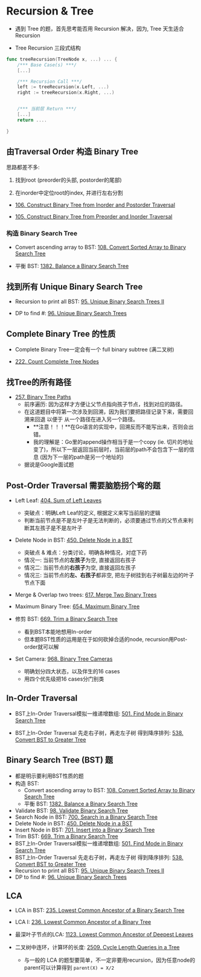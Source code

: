 # Recursion & Tree

* 遇到 Tree 的题，首先思考能否用 Recursion 解决，因为, Tree 天生适合 Recursion

* Tree Recursion 三段式结构
```go
func treeRecursion(TreeNode x, ...) ... {
    /*** Base Case(s) ***/
    [...]

    /*** Recursion Call ***/
    left := treeRecursion(x.Left, ...)
    right := treeRecursion(x.Right, ...)


    /*** 当前层 Return ***/
    [...]
    return ....
    
}
```

## 由Traversal Order 构造 Binary Tree

思路都差不多:

1. 找到root (preorder的头部, postorder的尾部)

2. 在inorder中定位root的index, 并进行左右分割

* [106. Construct Binary Tree from Inorder and Postorder Traversal](https://leetcode.com/problems/construct-binary-tree-from-inorder-and-postorder-traversal/)

* [105. Construct Binary Tree from Preorder and Inorder Traversal](https://leetcode.com/problems/construct-binary-tree-from-preorder-and-inorder-traversal/)




### **构造 Binary Search Tree**

* Convert ascending array to BST: [108. Convert Sorted Array to Binary Search Tree](https://leetcode.com/problems/convert-sorted-array-to-binary-search-tree/)

* 平衡 BST: [1382. Balance a Binary Search Tree](https://leetcode.com/problems/balance-a-binary-search-tree/description/)




## 找到所有 Unique Binary Search Tree

* Recursion to print all BST: [95. Unique Binary Search Trees II](https://leetcode.com/problems/unique-binary-search-trees-ii/)

* DP to find #: [96. Unique Binary Search Trees](https://leetcode.com/problems/unique-binary-search-trees/)




## Complete Binary Tree 的性质

* Complete Binary Tree一定会有一个 full binary subtree (满二叉树)

* [222. Count Complete Tree Nodes](https://leetcode.com/problems/count-complete-tree-nodes/)




## 找Tree的所有路径

* [257. Binary Tree Paths](https://leetcode.com/problems/binary-tree-paths/)
    * 前序遍历: 因为这样才方便让父节点指向孩子节点，找到对应的路径。
    * 在这道题目中将第一次涉及到回溯，因为我们要把路径记录下来，需要回溯来回退 以便于 从一个路径在进入另一个路径。
        * **注意！！！**在Go语言的实现中，回溯反而不能写出来，否则会出错。
        * 我的理解是：Go里的append操作相当于是一个copy (ie. 切片的地址变了)，所以下一层返回当前层时，当前层的path不会包含下一层的信息 (因为下一层的path是另一个地址的)
    * 据说是Google面试题




## Post-Order Traversal 需要脑筋拐个弯的题

* Left Leaf: [404. Sum of Left Leaves](https://leetcode.com/problems/sum-of-left-leaves/)
    * 突破点：明确Left Leaf的定义, 根据定义来写当前层的逻辑
    * 判断当前节点是不是左叶子是无法判断的，必须要通过节点的父节点来判断其左孩子是不是左叶子

* Delete Node in BST: [450. Delete Node in a BST](https://leetcode.com/problems/delete-node-in-a-bst/)
    * 突破点 & 难点：分类讨论，明确各种情况，对症下药
    * 情况一: 当前节点的**左孩子**为空, 直接返回右孩子
    * 情况二: 当前节点的**右孩子**为空, 直接返回左孩子
    * 情况三: 当前节点的**左、右孩子**都非空, 把左子树挂到右子树最左边的叶子节点下面

* Merge & Overlap two trees: [617. Merge Two Binary Trees](https://leetcode.com/problems/merge-two-binary-trees/)

* Maximum Binary Tree: [654. Maximum Binary Tree](https://leetcode.com/problems/maximum-binary-tree/)

* 修剪 BST: [669. Trim a Binary Search Tree](https://leetcode.com/problems/trim-a-binary-search-tree/)
    * 看到BST本能地想用In-order
    * 但本题BST性质的运用是在于如何砍掉合适的node, recursion用Post-order就可以解

* Set Camera: [968. Binary Tree Cameras](https://leetcode.com/problems/binary-tree-cameras/description/)
    * 明确划分四大状态，以及伴生的16 cases
    * 用四个优先级把16 cases分门别类





## In-Order Traversal

* BST上In-Order Traversal模拟一维递增数组: [501. Find Mode in Binary Search Tree](https://leetcode.com/problems/find-mode-in-binary-search-tree/)

* BST上In-Order Traversal 先走右子树，再走左子树 得到降序排列: [538. Convert BST to Greater Tree](https://leetcode.com/problems/convert-bst-to-greater-tree/)

## Binary Search Tree (BST) 题
* 都是明示要利用BST性质的题
* 构造 BST:
    * Convert ascending array to BST: [108. Convert Sorted Array to Binary Search Tree](https://leetcode.com/problems/convert-sorted-array-to-binary-search-tree/)
    * 平衡 BST: [1382. Balance a Binary Search Tree](https://leetcode.com/problems/balance-a-binary-search-tree/description/)
* Validate BST: [98. Validate Binary Search Tree](https://leetcode.com/problems/validate-binary-search-tree/)
* Search Node in BST: [700. Search in a Binary Search Tree](https://leetcode.com/problems/search-in-a-binary-search-tree/)
* Delete Node in BST: [450. Delete Node in a BST](https://leetcode.com/problems/delete-node-in-a-bst/)
* Insert Node in BST: [701. Insert into a Binary Search Tree](https://leetcode.com/problems/insert-into-a-binary-search-tree/)
* Trim BST: [669. Trim a Binary Search Tree](https://leetcode.com/problems/trim-a-binary-search-tree/)
* BST上In-Order Traversal模拟一维递增数组: [501. Find Mode in Binary Search Tree](https://leetcode.com/problems/find-mode-in-binary-search-tree/)
* BST上In-Order Traversal 先走右子树，再走左子树 得到降序排列: [538. Convert BST to Greater Tree](https://leetcode.com/problems/convert-bst-to-greater-tree/)
* Recursion to print all BST: [95. Unique Binary Search Trees II](https://leetcode.com/problems/unique-binary-search-trees-ii/)
* DP to find #: [96. Unique Binary Search Trees](https://leetcode.com/problems/unique-binary-search-trees/)


## LCA
* LCA in BST: [235. Lowest Common Ancestor of a Binary Search Tree](https://leetcode.com/problems/lowest-common-ancestor-of-a-binary-search-tree/)

* LCA I: [236. Lowest Common Ancestor of a Binary Tree](https://leetcode.com/problems/lowest-common-ancestor-of-a-binary-tree/)

* 最深叶子节点的LCA: [1123. Lowest Common Ancestor of Deepest Leaves](https://leetcode.com/problems/lowest-common-ancestor-of-deepest-leaves/description/)

* 二叉树中连环，计算环的长度: [2509. Cycle Length Queries in a Tree](https://leetcode.com/problems/cycle-length-queries-in-a-tree/description/)
    * 与一般的 LCA 的题型要简单，不一定非要用recursion，因为任意node的parent可以计算得到 `parent(X) = X/2`